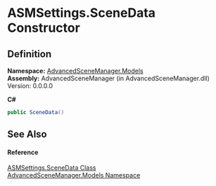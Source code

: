 # ASMSettings.SceneData Constructor




## Definition
**Namespace:** <a href="N_AdvancedSceneManager_Models">AdvancedSceneManager.Models</a>  
**Assembly:** AdvancedSceneManager (in AdvancedSceneManager.dll) Version: 0.0.0.0

**C#**
``` C#
public SceneData()
```



## See Also


#### Reference
<a href="T_AdvancedSceneManager_Models_ASMSettings_SceneData">ASMSettings.SceneData Class</a>  
<a href="N_AdvancedSceneManager_Models">AdvancedSceneManager.Models Namespace</a>  
